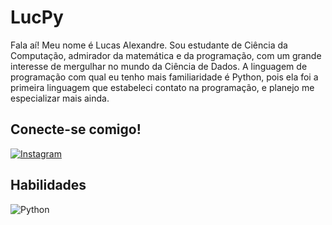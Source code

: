 # LucPy 
Fala aí! Meu nome é Lucas Alexandre. Sou estudante de Ciência da Computação, admirador da matemática e da programação, com um grande interesse de mergulhar no mundo da Ciência de Dados. A linguagem de programação com qual eu tenho mais familiaridade é Python, pois ela foi a primeira linguagem que estabeleci contato na programação, e planejo me especializar mais ainda.

## Conecte-se comigo!
[![Instagram](https://img.shields.io/badge/Instagram-000?style=for-the-badge&logo=instagram)](https://www.instagram.com/luluxand/)

## Habilidades
![Python](https://img.shields.io/badge/Python-000?style=for-the-badge&logo=python)
